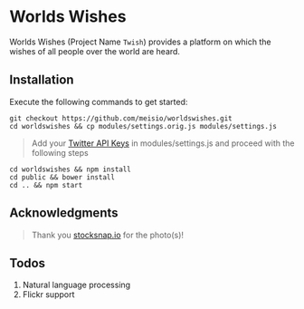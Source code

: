 # Worlds Wishes

Worlds Wishes (Project Name `Twish`) provides a platform on which the wishes of all people over the world are heard.

## Installation
Execute the following commands to get started:

	git checkout https://github.com/meisio/worldswishes.git
	cd worldswishes && cp modules/settings.orig.js modules/settings.js

> Add your [Twitter API Keys](https://apps.twitter.com) in modules/settings.js and proceed with the following steps

	cd worldswishes && npm install
	cd public && bower install
	cd .. && npm start

## Acknowledgments
> Thank you [stocksnap.io](https://stocksnap.io/photo/DXHZF2FU5V) for the photo(s)!

## Todos

1. Natural language processing
2. Flickr support